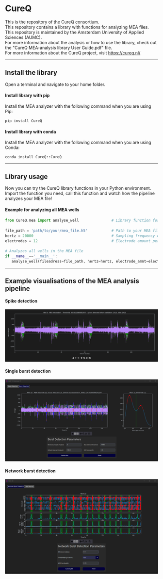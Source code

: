 # CureQ

This is the repository of the CureQ consortium.<br>
This repository contains a library with functions for analyzing MEA files.<br>
This repository is maintained by the Amsterdam University of Applied Sciences (AUMC).<br>
For more information about the analysis or how to use the library, check out the "CureQ MEA-analysis library User Guide.pdf" file.<br>
For more information about the CureQ project, visit https://cureq.nl/

___

## Install the library
Open a terminal and navigate to your home folder.

#### Install library with pip
Install the MEA analyzer with the following command when you are using Pip:
```shell
pip install CureQ 
```

#### Install library with conda
Install the MEA analyzer with the following command when you are using Conda:
```shell
conda install CureQ::CureQ
```

---

## Library usage
Now you can try the CureQ library functions in your Python environment. <br>
Import the function you need, call this function and watch how the pipeline analyzes your MEA file!

#### Example for analyzing all MEA wells
```python
from CureQ.mea import analyse_well               # Library function for analyzing wells

file_path = 'path/to/your/mea_file.h5'           # Path to your MEA file
hertz = 20000                                    # Sampling frequency of MEA system
electrodes = 12                                  # Electrode amount per well

# Analyzes all wells in the MEA file
if __name__=='__main__':
   analyse_well(fileadress=file_path, hertz=hertz, electrode_amnt=electrodes)
```

---

## Example visualisations of the MEA analysis pipeline

#### Spike detection
![Spike detection](https://github.com/CureQ/CureQ/blob/main/Example_visualisations/spike_detection.png)

#### Single burst detection
![Burst detection](https://github.com/CureQ/CureQ/blob/main/Example_visualisations/burst_detection.png)

#### Network burst detection
![Network burst detection](https://github.com/CureQ/CureQ/blob/main/Example_visualisations/network_burst_detection.png)

<!--
**CureQ/CureQ** is a ✨ _special_ ✨ repository because its `README.md` (this file) appears on your GitHub profile.
-->
